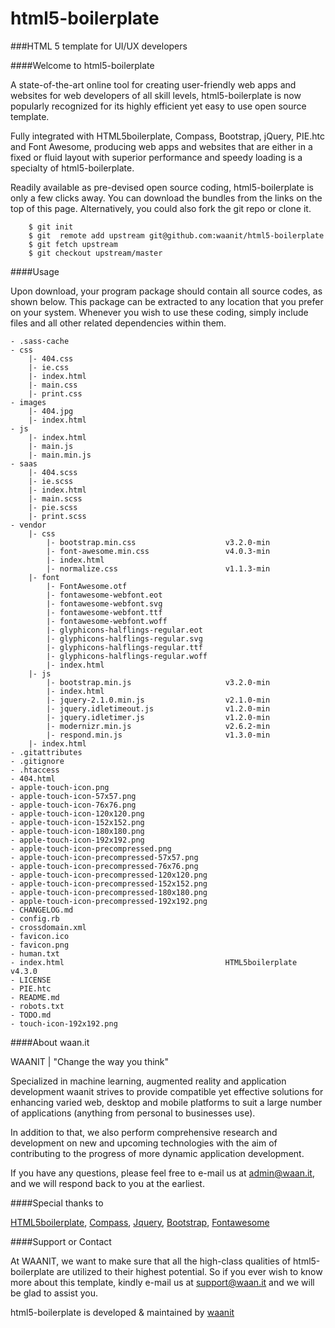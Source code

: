 html5-boilerplate
==================
###HTML 5 template for UI/UX developers


####Welcome to html5-boilerplate

A state-of-the-art online tool for creating user-friendly web apps and websites for web developers of all skill levels, html5-boilerplate is now popularly recognized for its highly efficient yet easy to use open source template.

Fully integrated with HTML5boilerplate, Compass, Bootstrap, jQuery, PIE.htc and Font Awesome, producing web apps and websites that are either in a fixed or fluid layout with superior performance and speedy loading is a specialty of html5-boilerplate.

Readily available as pre-devised open source coding, html5-boilerplate is only a few clicks away. You can download the bundles from the links on the top of this page. Alternatively, you could also fork the git repo or clone it.


````git
    $ git init
    $ git  remote add upstream git@github.com:waanit/html5-boilerplate
    $ git fetch upstream
    $ git checkout upstream/master
````

####Usage

Upon download, your program package should contain all source codes, as shown below. This package can be extracted to any location that you prefer on your system.
Whenever you wish to use these coding, simply include files and all other related dependencies within them.

````git
- .sass-cache
- css
    |- 404.css
    |- ie.css
    |- index.html
    |- main.css
    |- print.css
- images
    |- 404.jpg
    |- index.html
- js
    |- index.html
    |- main.js
    |- main.min.js
- saas
    |- 404.scss
    |- ie.scss
    |- index.html
    |- main.scss
    |- pie.scss
    |- print.scss
- vendor
    |- css
        |- bootstrap.min.css                    v3.2.0-min
        |- font-awesome.min.css                 v4.0.3-min
        |- index.html
        |- normalize.css                        v1.1.3-min
    |- font
        |- FontAwesome.otf
        |- fontawesome-webfont.eot
        |- fontawesome-webfont.svg
        |- fontawesome-webfont.ttf
        |- fontawesome-webfont.woff
        |- glyphicons-halflings-regular.eot
        |- glyphicons-halflings-regular.svg
        |- glyphicons-halflings-regular.ttf
        |- glyphicons-halflings-regular.woff
        |- index.html
    |- js
        |- bootstrap.min.js                     v3.2.0-min
        |- index.html
        |- jquery-2.1.0.min.js                  v2.1.0-min
        |- jquery.idletimeout.js                v1.2.0-min
        |- jquery.idletimer.js                  v1.2.0-min
        |- modernizr.min.js                     v2.6.2-min
        |- respond.min.js                       v1.3.0-min
    |- index.html
- .gitattributes
- .gitignore
- .htaccess
- 404.html
- apple-touch-icon.png
- apple-touch-icon-57x57.png
- apple-touch-icon-76x76.png
- apple-touch-icon-120x120.png
- apple-touch-icon-152x152.png
- apple-touch-icon-180x180.png
- apple-touch-icon-192x192.png
- apple-touch-icon-precompressed.png
- apple-touch-icon-precompressed-57x57.png
- apple-touch-icon-precompressed-76x76.png
- apple-touch-icon-precompressed-120x120.png
- apple-touch-icon-precompressed-152x152.png
- apple-touch-icon-precompressed-180x180.png
- apple-touch-icon-precompressed-192x192.png
- CHANGELOG.md
- config.rb
- crossdomain.xml
- favicon.ico
- favicon.png
- human.txt
- index.html                                    HTML5boilerplate v4.3.0
- LICENSE
- PIE.htc
- README.md
- robots.txt
- TODO.md
- touch-icon-192x192.png
````

####About waan.it

WAANIT | "Change the way you think"

Specialized in machine learning, augmented reality and application development  waanit strives to provide compatible yet effective solutions for enhancing varied web, desktop and mobile platforms to suit a large number of applications (anything from personal to businesses use).

In addition to that, we also perform comprehensive research and development on new and upcoming technologies with the aim of contributing to the progress of more dynamic application development.

If you have any questions, please feel free to e-mail us at admin@waan.it, and we will respond back to you at the earliest.


####Special thanks to

[HTML5boilerplate](http://html5boilerplate.com/),
[Compass](http://compass-style.org/),
[Jquery](http://jquery.com/),
[Bootstrap](http://getbootstrap.com/),
[Fontawesome](http://fortawesome.github.io/Font-Awesome/)


####Support or Contact

At WAANIT, we want to make sure that all the high-class qualities of html5-boilerplate are utilized to their highest potential. So if you ever wish to know more about this template, kindly e-mail us at support@waan.it and we will be glad to assist you.


html5-boilerplate is developed & maintained by [waanit](http://www.waan.it)